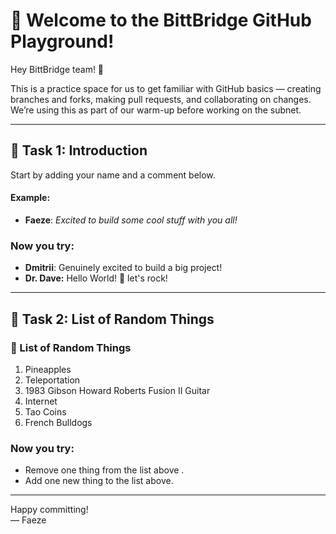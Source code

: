 # 🚀 Welcome to the BittBridge GitHub Playground!

Hey BittBridge team! 👋 

This is a practice space for us to get familiar with GitHub basics — creating branches and forks, making pull requests, and collaborating on changes.  
We’re using this as part of our warm-up before working on the subnet.

---

## 👤 Task 1: Introduction
Start by adding your name and a comment below.

#### Example:
- **Faeze**: _Excited to build some cool stuff with you all!_

### Now you try:
- **Dmitrii**: Genuinely excited to build a big project!
- **Dr. Dave:** Hello World! 🎸 let's rock!

---

## 📝 Task 2: List of Random Things

### 👾 List of Random Things
1. Pineapples
2. Teleportation
3. 1983 Gibson Howard Roberts Fusion II Guitar
4. Internet
5. Tao Coins
6. French Bulldogs
   
### Now you try:
- Remove one thing from the list above . 
- Add one new thing to the list above.

---

Happy committing!  
— Faeze

